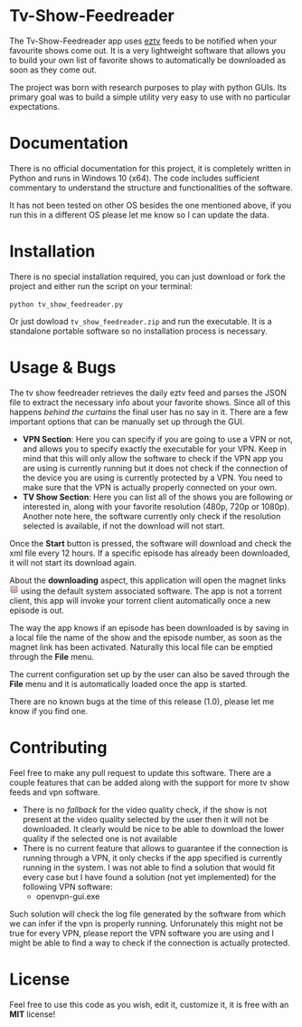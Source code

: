 # Tv-Show-Feedreader
The Tv-Show-Feedreader app uses [eztv](https://eztv.ag/) feeds to be notified when your favourite shows come out. It is a very lightweight software that allows you to build your own list of favorite shows to automatically be downloaded as soon as they come out.

The project was born with research purposes to play with python GUIs. Its primary goal was to build a simple utility very easy to use with no particular expectations.

# Documentation
There is no official documentation for this project, it is completely written in Python and runs in Windows 10 (x64). The code includes sufficient commentary to understand the structure and functionalities of the software.

It has not been tested on other OS besides the one mentioned above, if you run this in a different OS please let me know so I can update the data.

# Installation
There is no special installation required, you can just download or fork the project and either run the script on your terminal:

`python tv_show_feedreader.py`

Or just dowload `tv_show_feedreader.zip` and run the executable. It is a standalone portable software so no installation process is necessary.
# Usage & Bugs
The tv show feedreader retrieves the daily eztv feed and parses the JSON file to extract the necessary info about your favorite shows. Since all of this happens *behind the curtains* the final user has no say in it. There are a few important options that can be manually set up through the GUI.

* **VPN Section**: Here you can specify if you are going to use a VPN or not, and allows you to specify exactly the executable for your VPN. Keep in mind that this will only allow the software to check if the VPN app you are using is currently running but it does not check if the connection of the device you are using is currently protected by a VPN. You need to make sure that the VPN is actually properly connected on your own.
* **TV Show Section**: Here you can list all of the shows you are following or interested in, along with your favorite resolution (480p, 720p or 1080p). Another note here, the software currently only check if the resolution selected is available, if not the download will not start.

Once the **Start** button is pressed, the software will download and check the xml file every 12 hours. If a specific episode has already been downloaded, it will not start its download again.

About the **downloading** aspect, this application will open the magnet links ![magnet icon](https://raw.githubusercontent.com/Gabri3l/Tv-Show-Feedreader/master/images/magnet.png) using the default system associated software. The app is not a torrent client, this app will invoke your torrent client automatically once a new episode is out.

The way the app knows if an episode has been downloaded is by saving in a local file the name of the show and the episode number, as soon as the magnet link has been activated. Naturally this local file can be emptied through the **File** menu.

The current configuration set up by the user can also be saved through the **File** menu and it is automatically loaded once the app is started.

There are no known bugs at the time of this release (1.0), please let me know if you find one.
# Contributing
Feel free to make any pull request to update this software. There are a couple features that can be added along with the support for more tv show feeds and vpn software.

* There is no *fallback* for the video quality check, if the show is not present at the video quality selected by the user then it will not be downloaded. It clearly would be nice to be able to download the lower quality if the selected one is not available
* There is no current feature that allows to guarantee if the connection is running through a VPN, it only checks if the app specified is currently running in the system. I was not able to find a solution that would fit every case but I have found a solution (not yet implemented) for the following VPN software:
	* openvpn-gui.exe 

Such solution will check the log file generated by the software from which we can infer if the vpn is properly running. Unforunately this might not be true for every VPN, please report the VPN software you are using and I might be able to find a way to check if the connection is actually protected.
# License

Feel free to use this code as you wish, edit it, customize it, it is free with an **MIT** license! 

